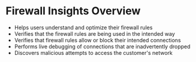 # Firewall Insights Overview

* Helps users understand and optimize their firewall rules
* Verifies that the firewall rules are being used in the intended way
* Verifies that firewall rules allow or block their intended connections
* Performs live debugging of connections that are inadvertently dropped
* Discovers malicious attempts to access the customer's network